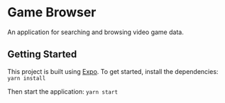 # Game Browser
An application for searching and browsing video game data.

## Getting Started
This project is built using [Expo](https://docs.expo.io/). To get started, install the dependencies:
`yarn install`

Then start the application:
`yarn start`
